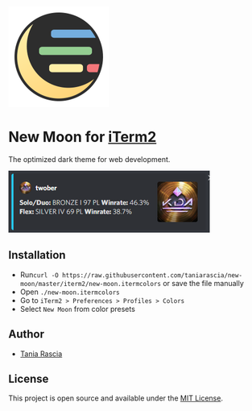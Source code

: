 ![Logo](../images/new-moon-thumbnail.svg)

# New Moon for [iTerm2](https://www.iterm2.com/)

The optimized dark theme for web development.

![Screenshot](../images/iterm2.png)

## Installation

- Run`curl -O https://raw.githubusercontent.com/taniarascia/new-moon/master/iterm2/new-moon.itermcolors` or save the file manually
- Open `./new-moon.itermcolors`
- Go to `iTerm2 > Preferences > Profiles > Colors`
- Select `New Moon` from color presets

## Author

- [Tania Rascia](https://www.taniarascia.com)

## License

This project is open source and available under the [MIT License](../LICENSE).
